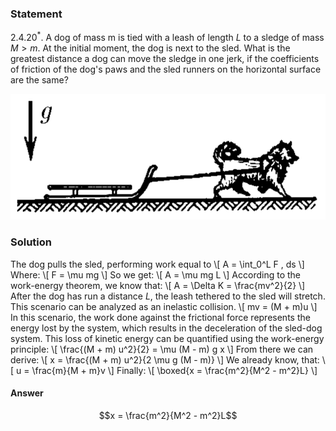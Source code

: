 ###  Statement 

$2.4.20^*.$ A dog of mass m is tied with a leash of length $L$ to a sledge of mass $M > m$. At the initial moment, the dog is next to the sled. What is the greatest distance a dog can move the sledge in one jerk, if the coefficients of friction of the dog's paws and the sled runners on the horizontal surface are the same? 

![ For problem $2.4.20^*$ |678x271, 31%](../../img/2.4.20/statement.png)

### Solution

The dog pulls the sled, performing work equal to \\[ A = \int_0^L F \, ds \\] Where: \\[ F = \mu mg \\] So we get: \\[ A = \mu mg L \\] According to the work-energy theorem, we know that: \\[ A = \Delta K = \frac{mv^2}{2} \\] After the dog has run a distance $L$, the leash tethered to the sled will stretch. This scenario can be analyzed as an inelastic collision. \\[ mv = (M + m)u \\] In this scenario, the work done against the frictional force represents the energy lost by the system, which results in the deceleration of the sled-dog system. This loss of kinetic energy can be quantified using the work-energy principle: \\[ \frac{(M + m) u^2}{2} = \mu (M - m) g x \\] From there we can derive: \\[ x = \frac{(M + m) u^2}{2 \mu g (M - m)} \\] We already know, that: \\[ u = \frac{m}{M + m}v \\] Finally: \\[ \boxed{x = \frac{m^2}{M^2 - m^2}L} \\] 

#### Answer

$$x = \frac{m^2}{M^2 - m^2}L$$ 
